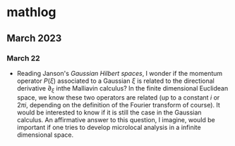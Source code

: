 # mathlog

## March 2023

### March 22

* Reading Janson's _Gaussian Hilbert spaces_, I wonder if the momentum operator $P(\xi)$ associated to a Gaussian $\xi$ is related to the directional derivative $\partial_\xi$ inthe Malliavin calculus?
In the finite dimensional Euclidean space, we know these two operators are related (up to a constant $i$ or $2\pi i$, depending on the definition of the Fourier transform of course). It would be interested to know if it is still the case in the Gaussian calculus.
An affirmative answer to this question, I imagine, would be important if one tries to develop microlocal analysis in a infinite dimensional space.

